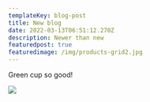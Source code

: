 ```yaml
---
templateKey: blog-post
title: New blog
date: 2022-03-13T06:51:12.270Z
description: Newer than new
featuredpost: true
featuredimage: /img/products-grid2.jpg
---
```

Green cup so good!

![](https://cdn.theculturetrip.com/wp-content/uploads/2018/03/rhinecanthus-rectangulus.jpg)